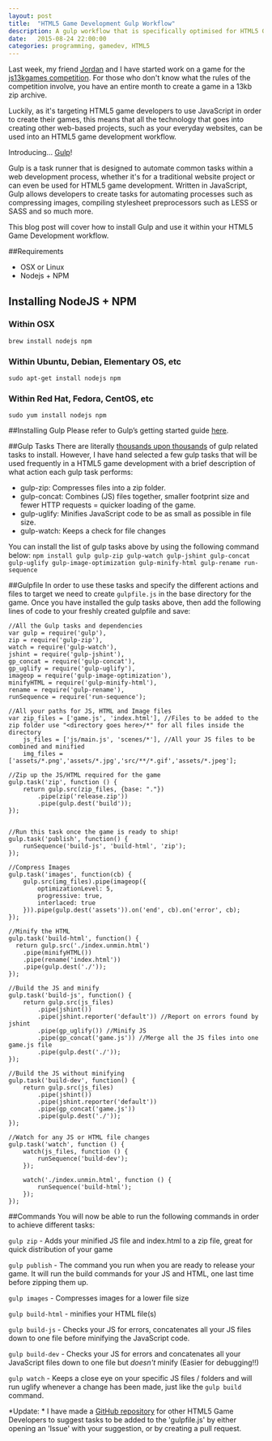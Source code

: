 ```yaml
---
layout: post
title:  "HTML5 Game Development Gulp Workflow"
description: A gulp workflow that is specifically optimised for HTML5 Game Development.
date:   2015-08-24 22:00:00
categories: programming, gamedev, HTML5
---
```

Last week, my friend [Jordan](https://twitter.com/DivineOmega) and I have started work on a game for the [js13kgames competition](http://js13kgames.com/). For those who don't know what the rules of the competition involve, you have an entire month to create a game in a 13kb zip archive. 

Luckily, as it's targeting HTML5 game developers to use JavaScript in order to create their games, this means that all the technology that goes into creating other web-based projects, such as your everyday websites, can be used into an HTML5 game development workflow.

Introducing... [Gulp](http://gulpjs.com/)!

Gulp is a task runner that is designed to automate common tasks within a web development process, whether it's for a traditional website project or can even be used for HTML5 game development. Written in JavaScript, Gulp allows developers to create tasks for automating processes such as compressing images, compiling stylesheet preprocessors such as LESS or SASS and so much more. 

This blog post will cover how to install Gulp and use it within your HTML5 Game Development workflow.

##Requirements
* OSX or Linux
* Nodejs + NPM

## Installing NodeJS + NPM
### Within OSX
`brew install nodejs npm`
### Within Ubuntu, Debian, Elementary OS, etc
`sudo apt-get install nodejs npm`
### Within Red Hat, Fedora, CentOS, etc
`sudo yum install nodejs npm` 

##Installing Gulp
Please refer to Gulp’s getting started guide [here](https://github.com/gulpjs/gulp/blob/master/docs/getting-started.md).

##Gulp Tasks
There are literally [thousands upon thousands](https://www.npmjs.com/search?q=gulp) of gulp related tasks to install. However, I have hand selected a few gulp tasks that will be used frequently in a HTML5 game development with a brief description of what action each gulp task performs:

* gulp-zip: Compresses files into a zip folder.
* gulp-concat: Combines (JS) files together, smaller footprint size and fewer HTTP requests = quicker loading of the game.
* gulp-uglify: Minifies JavaScript code to be as small as possible in file size.
* gulp-watch: Keeps a check for file changes

You can install the list of gulp tasks above by using the following command below: 
`npm install gulp gulp-zip gulp-watch gulp-jshint gulp-concat gulp-uglify gulp-image-optimization gulp-minify-html gulp-rename run-sequence`

##Gulpfile
In order to use these tasks and specify the different actions and files to target we need to create `gulpfile.js` in the base directory for the game. Once you have installed the gulp tasks above, then add the following lines of code to your freshly created gulpfile and save:

    //All the Gulp tasks and dependencies
    var gulp = require('gulp'),
    zip = require('gulp-zip'),
    watch = require('gulp-watch'),
    jshint = require('gulp-jshint'),
    gp_concat = require('gulp-concat'),
    gp_uglify = require('gulp-uglify'),
    imageop = require('gulp-image-optimization'),
    minifyHTML = require('gulp-minify-html'),
    rename = require('gulp-rename'),
    runSequence = require('run-sequence');

    //All your paths for JS, HTML and Image files
    var zip_files = ['game.js', 'index.html'], //Files to be added to the zip folder use "<directory goes here>/*" for all files inside the directory
        js_files = ['js/main.js', 'scenes/*'], //All your JS files to be combined and minified
        img_files = ['assets/*.png','assets/*.jpg','src/**/*.gif','assets/*.jpeg'];

    //Zip up the JS/HTML required for the game
    gulp.task('zip', function () {
        return gulp.src(zip_files, {base: "."})
            .pipe(zip('release.zip'))
            .pipe(gulp.dest('build'));
    });


    //Run this task once the game is ready to ship!
    gulp.task('publish', function() {
        runSequence('build-js', 'build-html', 'zip');
    });

    //Compress Images
    gulp.task('images', function(cb) {
        gulp.src(img_files).pipe(imageop({
            optimizationLevel: 5,
            progressive: true,
            interlaced: true
        })).pipe(gulp.dest('assets')).on('end', cb).on('error', cb);
    });

    //Minify the HTML
    gulp.task('build-html', function() { 
      return gulp.src('./index.unmin.html')
        .pipe(minifyHTML())
        .pipe(rename('index.html'))
        .pipe(gulp.dest('./'));
    });

    //Build the JS and minify
    gulp.task('build-js', function() {
        return gulp.src(js_files)
            .pipe(jshint())
            .pipe(jshint.reporter('default')) //Report on errors found by jshint
            .pipe(gp_uglify()) //Minify JS
            .pipe(gp_concat('game.js')) //Merge all the JS files into one game.js file 
            .pipe(gulp.dest('./'));
    });

    //Build the JS without minifying
    gulp.task('build-dev', function() {
        return gulp.src(js_files)
            .pipe(jshint())
            .pipe(jshint.reporter('default'))
            .pipe(gp_concat('game.js'))
            .pipe(gulp.dest('./'));
    });

    //Watch for any JS or HTML file changes
    gulp.task('watch', function () {
        watch(js_files, function () {
            runSequence('build-dev');
        });

        watch('./index.unmin.html', function () {
            runSequence('build-html');
        });
    });

##Commands
You will now be able to run the following commands in order to achieve different tasks:

`gulp zip` - Adds your minified JS file and index.html to a zip file, great for quick distribution of your game

`gulp publish` - The command you run when you are ready to release your game. It will run the build commands for your JS and HTML, one last time before zipping them up. 

`gulp images` - Compresses images for a lower file size

`gulp build-html` - minifies your HTML file(s)

`gulp build-js` - Checks your JS for errors, concatenates all your JS files down to one file before minifying the JavaScript code.

`gulp build-dev` - Checks your JS for errors and concatenates all your JavaScript files down to one file but *doesn't* minify (Easier for debugging!!)

`gulp watch` - Keeps a close eye on your specific JS files / folders and will run uglify whenever a change has been made, just like the `gulp build` command.

*Update: * I have made a [GitHub repository](https://github.com/ojdon/html5-game-development-gulp-workflow) for other HTML5 Game Developers to suggest tasks to be added to the 'gulpfile.js' by either opening an 'Issue' with your suggestion, or by creating a pull request. 
